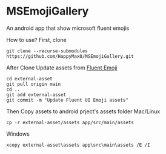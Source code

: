 # MSEmojiGallery
 An android app that show microsoft fluent emojis

How to use?
First, clone
```shell
git clone --recurse-submodules https://github.com/HappyMax0/MSEmojiGallery.git 
```

After Clone
Update assets from [Fluent Emoji](https://github.com/microsoft/fluentui-emoji)
```shell
cd external-asset
git pull origin main
cd ..
git add external-asset
git commit -m "Update Fluent UI Emoji assets"
```

Then
Copy assets to android prject's assets folder
Mac/Linux
```shell
cp -r external-asset/assets app/src/main/assets
```
Windows
```shell
xcopy external-asset\assets app\src\main\assets /E /I
```